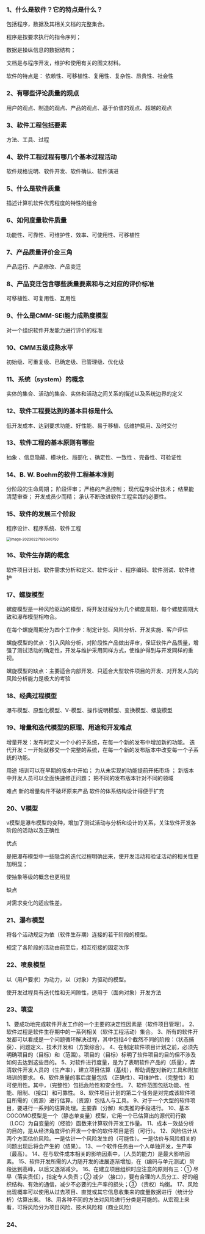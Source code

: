 ### 1、什么是软件？它的特点是什么？

包括程序，数据及其相关文档的完整集合。

程序是按要求执行的指令序列；

数据是操纵信息的数据结构；

文档是与程序开发，维护和使用有关的图文材料。



软件的特点是： 依赖性、可移植性、复用性、复杂性、昂贵性、社会性



### 2、有哪些评论质量的观点

用户的观点、制造的观点、产品的观点、基于价值的观点、超越的观点



### 3、软件工程包括要素

方法、工具、过程



### 4、软件工程过程有哪几个基本过程活动

软件规格说明、软件开发、软件确认、软件演进



### 5、什么是软件质量

描述计算机软件优秀程度的特性的组合



### 6、如何度量软件质量

功能性、可靠性、可维护性、效率、可使用性、可移植性



### 7、产品质量评价金三角

产品运行、产品修改、产品变迁



### 8、产品变迁包含哪些质量要素和与之对应的评价标准

可移植性、可复用性、互用性



### 9、什么是CMM-SEI能力成熟度模型

对一个组织软件开发能力进行评价的标准



### 10、CMM五级成熟水平

初始级、可重复级、已确定级、已管理级、优化级



### 11、系统（system）的概念

实体的集合、活动的集合、实体和活动之间关系的描述以及系统边界的定义



### 12、软件工程要达到的基本目标是什么

低开发成本、达到要求功能、好性能、易于移植、低维护费用、及时交付



### 13、软件工程的基本原则有哪些

抽象 、信息隐蔽、模块化、局部化 、确定性、一致性 、完备性、可验证性



### 14、B. W. Boehm的软件工程基本准则

分阶段的生命周期；
阶段评审；
严格的产品控制；
现代程序设计技术；
结果能清楚审查；
开发成员少而精；
承认不断改进软件工程实践的必要性。



### 15、软件的发展三个阶段

程序设计、程序系统、软件工程

<img src="https://ningct.oss-cn-hangzhou.aliyuncs.com/image-20230227185040750.png" alt="image-20230227185040750" style="zoom:67%;" />



### 16、软件生存期的概念

软件项目计划、软件需求分析和定义、软件设计	、程序编码、软件测试、软件维护



### 17、螺旋模型

螺旋模型是一种风险驱动的模型，将开发过程分为几个螺旋周期，每个螺旋周期大致和瀑布模型相吻合。

在每个螺旋周期分为四个工作步：制定计划、风险分析、开发实施、客户评估



螺旋模型的优点：引入风险分析，对阶段性产品做出评审，保证软件产品质量，增强了测试活动的确定性，开发与维护采用同样方式，使维护得到与开发同样的重视。

螺旋模型的缺点：主要适合内部开发、只适合大型软件项目的开发、对开发人员的风险分析能力是极大的考验



### 18、经典过程模型

瀑布模型、原型化模型、V-模型、操作说明模型、变换模型、螺旋模型



### 19、增量和迭代模型的原理、用途和开发难点

增量开发：发布时定义一个小的子系统，在每一个新的发布中增加新的功能。
迭代开发：一开始就移交一个完整的系统，在每一个新的发布版本中改变每一个子系统的功能。

用途
培训可以在早期的版本中开始；
为从未实现的功能提前开拓市场 ；
新版本中开发人员可以全面快速修正问题；
把不同的发布版本针对不同的领域



难点
新的增量构件不破坏原来产品
软件的体系结构设计得便于扩充



### 20、V模型

v模型是瀑布模型的变种，增加了测试活动与分析和设计的关系，关注软件开发各阶段的活动以及正确性



优点

是把瀑布模型中一些隐含的迭代过程明确出来，使开发活动和验证活动的相关性更加明显；

使抽象等级的概念也更明显



缺点

对需求变化的适应性差。 



### 21、瀑布模型

将各个活动规定为依（软件生存期）连接的若干阶段的模型。

规定了各阶段的活动由前至后，相互衔接的固定次序



### 22、喷泉模型

以（用户要求）为动力，以（对象）为驱动的模型。

使开发过程具有迭代性和无间隙性，适用于（面向对象）开发方法



### 23、填空

1、要成功地完成软件开发工作的一个主要的决定性因素是（软件项目管理）。 
2、软件过程是软件生存期中的一系列相关（软件工程活动）集合。
3、所有的软件开发都可以看成是一个问题循环解决过程，其中包括4个截然不同的阶段：（状态捕获）、问题定义、技术开发和（方案综合）。
4、在制定软件项目计划之前，必须先明确项目的（目标）和（范围）。项目的（目标）标明了软件项目的目的但不涉及如何去达到这些目的。
5、对软件进行度量，是为了表明软件产品的（质量），弄清软件开发人员的（生产率），建立项目估算（基线），帮助调整对新的工具和附加培训的要求。
6、软件质量的事后度量包括 （正确性）、可维护性、（完整性）和可使用性。其中，（完整性）包括危险性和安全性。
7、软件范围包括功能、性能、限制、（接口）和可靠性。
8、软件项目计划的第二个任务是对完成该软件项目所需的（资源）进行估算。（资源）包括人与工具。
9、对于一个大型的软件项目，要进行一系列的估算处理。主要靠（分解）和类推的手段进行。
10、基本COCOMO模型是一个（静态单变量）模型，它用一个已估算出的源代码行数（LOC）为自变量的（经验）函数来计算软件开发工作量。
11、成本－效益分析的目的，是从经济角度评价开发一个新的软件项目是否（可行）。
12、风险估计从两个方面估价风险。一是估计一个风险发生的（可能性）。一是估价与风险相关的问题出现后将会产生的（结果）。
13、一个软件任务由一个人单独开发，生产率（最高）。
14、在与软件成本相关的影响因素中，（人员的能力）是最大影响因素。
15、软件开发所需的人力随开发的进展逐渐增加，在（编码与单元测试）阶段达到高峰，以后又逐渐减少。
16、在建立项目组织时应注意的原则有三：① 尽早（落实责任），指定专人负责；② 减少 （接口），要有合理的人员分工、好的组织结构、有效的通信，减少不必要的生产率的损失；③  （责权）均衡。
17、风险出现概率可以使用从过去项目、直觉或其它信息收集来的度量数据进行（统计分析）估算出来。
18、用各种不同的方法对风险进行分类是可能的。从宏观上来看，可将风险分为项目风险、技术风险和（商业风险）



### 24、